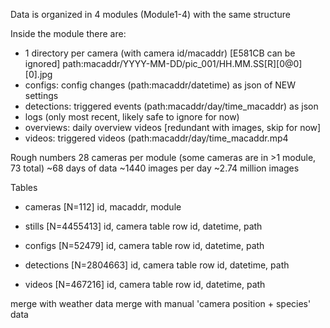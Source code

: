 Data is organized in 4 modules (Module1-4) with the same structure

Inside the module there are:
- 1 directory per camera (with camera id/macaddr) [E581CB can be ignored]
  path:macaddr/YYYY-MM-DD/pic_001/HH.MM.SS[R][0@0][0].jpg
- configs: config changes (path:macaddr/datetime) as json of NEW settings
- detections: triggered events (path:macaddr/day/time_macaddr) as json
- logs (only most recent, likely safe to ignore for now)
- overviews: daily overview videos [redundant with images, skip for now]
- videos: triggered videos (path:macaddr/day/time_macaddr.mp4

Rough numbers
28 cameras per module (some cameras are in >1 module, 73 total)
~68 days of data
~1440 images per day
~2.74 million images

Tables
- cameras [N=112]
  id, macaddr, module

- stills [N=4455413]
  id, camera table row id, datetime, path

- configs [N=52479]
  id, camera table row id, datetime, path

- detections [N=2804663]
  id, camera table row id, datetime, path

- videos [N=467216]
  id, camera table row id, datetime, path


merge with weather data
merge with manual 'camera position + species' data
